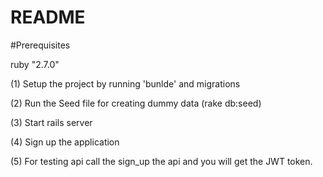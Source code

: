 # README

#Prerequisites

ruby "2.7.0"

(1) Setup the project by running 'bunlde' and migrations

(2) Run the Seed file for creating dummy data (rake db:seed)

(3) Start rails server

(4) Sign up the application

(5) For testing api call the sign_up the api and you will get the JWT token.